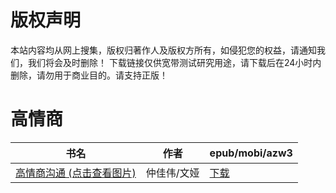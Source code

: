 # 版权声明

本站内容均从网上搜集，版权归著作人及版权方所有，如侵犯您的权益，请通知我们，我们将会及时删除！ 下载链接仅供宽带测试研究用途，请下载后在24小时内删除，请勿用于商业目的。请支持正版！

# 高情商

| 书名 | 作者 | epub/mobi/azw3 |
| --- | --- | --- |
| [高情商沟通 (点击查看图片)](https://www.dushupai.com/attachment/2024/06/07/1d653b00ade08535.jpg) | 仲佳伟/文娅 | [下载](https://url89.ctfile.com/f/31084289-1357043860-e43eee?p=8866) |

